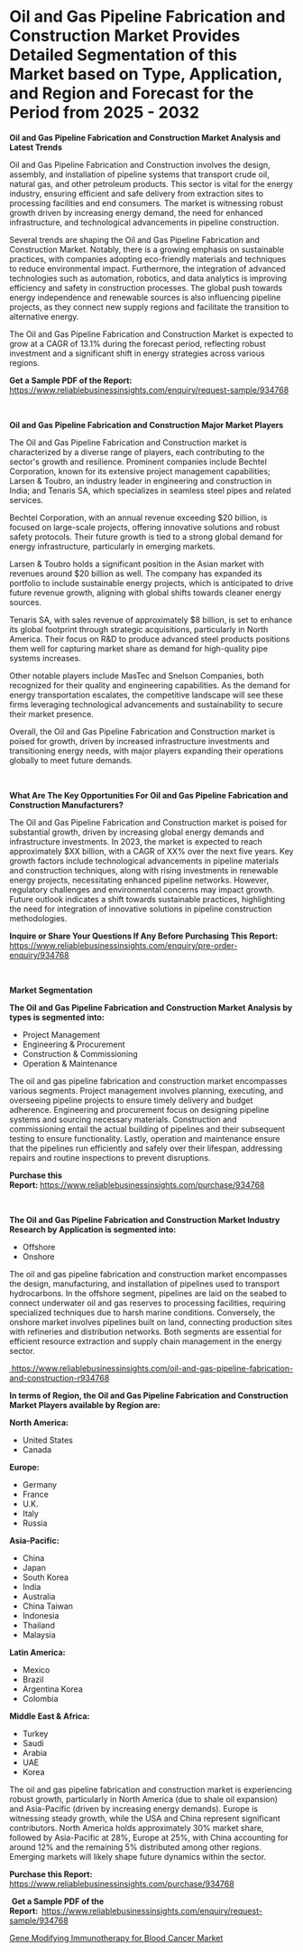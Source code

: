 <p><h1>Oil and Gas Pipeline Fabrication and Construction Market Provides Detailed Segmentation of this Market based on Type, Application, and Region and Forecast for the Period from 2025 - 2032</h1></p><p><strong>Oil and Gas Pipeline Fabrication and Construction Market Analysis and Latest Trends</strong></p>
<p><p>Oil and Gas Pipeline Fabrication and Construction involves the design, assembly, and installation of pipeline systems that transport crude oil, natural gas, and other petroleum products. This sector is vital for the energy industry, ensuring efficient and safe delivery from extraction sites to processing facilities and end consumers. The market is witnessing robust growth driven by increasing energy demand, the need for enhanced infrastructure, and technological advancements in pipeline construction.</p><p>Several trends are shaping the Oil and Gas Pipeline Fabrication and Construction Market. Notably, there is a growing emphasis on sustainable practices, with companies adopting eco-friendly materials and techniques to reduce environmental impact. Furthermore, the integration of advanced technologies such as automation, robotics, and data analytics is improving efficiency and safety in construction processes. The global push towards energy independence and renewable sources is also influencing pipeline projects, as they connect new supply regions and facilitate the transition to alternative energy.</p><p>The Oil and Gas Pipeline Fabrication and Construction Market is expected to grow at a CAGR of 13.1% during the forecast period, reflecting robust investment and a significant shift in energy strategies across various regions.</p></p>
<p><strong>Get a Sample PDF of the Report:&nbsp;</strong> <a href="https://www.reliablebusinessinsights.com/enquiry/request-sample/934768?utm_campaign=2757&utm_medium=2&utm_source=Github&utm_content=ia&utm_term=07032025&utm_id=oil-and-gas-pipeline-fabrication-and-construction">https://www.reliablebusinessinsights.com/enquiry/request-sample/934768</a></p>
<p>&nbsp;</p>
<p><strong>Oil and Gas Pipeline Fabrication and Construction Major Market Players</strong></p>
<p><p>The Oil and Gas Pipeline Fabrication and Construction market is characterized by a diverse range of players, each contributing to the sector's growth and resilience. Prominent companies include Bechtel Corporation, known for its extensive project management capabilities; Larsen & Toubro, an industry leader in engineering and construction in India; and Tenaris SA, which specializes in seamless steel pipes and related services.</p><p>Bechtel Corporation, with an annual revenue exceeding $20 billion, is focused on large-scale projects, offering innovative solutions and robust safety protocols. Their future growth is tied to a strong global demand for energy infrastructure, particularly in emerging markets.</p><p>Larsen & Toubro holds a significant position in the Asian market with revenues around $20 billion as well. The company has expanded its portfolio to include sustainable energy projects, which is anticipated to drive future revenue growth, aligning with global shifts towards cleaner energy sources.</p><p>Tenaris SA, with sales revenue of approximately $8 billion, is set to enhance its global footprint through strategic acquisitions, particularly in North America. Their focus on R&D to produce advanced steel products positions them well for capturing market share as demand for high-quality pipe systems increases.</p><p>Other notable players include MasTec and Snelson Companies, both recognized for their quality and engineering capabilities. As the demand for energy transportation escalates, the competitive landscape will see these firms leveraging technological advancements and sustainability to secure their market presence.</p><p>Overall, the Oil and Gas Pipeline Fabrication and Construction market is poised for growth, driven by increased infrastructure investments and transitioning energy needs, with major players expanding their operations globally to meet future demands.</p></p>
<p>&nbsp;</p>
<p><strong>What Are The Key Opportunities For Oil and Gas Pipeline Fabrication and Construction Manufacturers?</strong></p>
<p><p>The Oil and Gas Pipeline Fabrication and Construction market is poised for substantial growth, driven by increasing global energy demands and infrastructure investments. In 2023, the market is expected to reach approximately $XX billion, with a CAGR of XX% over the next five years. Key growth factors include technological advancements in pipeline materials and construction techniques, along with rising investments in renewable energy projects, necessitating enhanced pipeline networks. However, regulatory challenges and environmental concerns may impact growth. Future outlook indicates a shift towards sustainable practices, highlighting the need for integration of innovative solutions in pipeline construction methodologies.</p></p>
<p><strong>Inquire or Share Your Questions If Any Before Purchasing This Report:</strong> <a href="https://www.reliablebusinessinsights.com/enquiry/pre-order-enquiry/934768?utm_campaign=2757&utm_medium=2&utm_source=Github&utm_content=ia&utm_term=07032025&utm_id=oil-and-gas-pipeline-fabrication-and-construction">https://www.reliablebusinessinsights.com/enquiry/pre-order-enquiry/934768</a></p>
<p>&nbsp;</p>
<p><strong>Market Segmentation</strong></p>
<p><strong>The Oil and Gas Pipeline Fabrication and Construction Market Analysis by types is segmented into:</strong></p>
<p><ul><li>Project Management</li><li>Engineering & Procurement</li><li>Construction & Commissioning</li><li>Operation & Maintenance</li></ul></p>
<p><p>The oil and gas pipeline fabrication and construction market encompasses various segments. Project management involves planning, executing, and overseeing pipeline projects to ensure timely delivery and budget adherence. Engineering and procurement focus on designing pipeline systems and sourcing necessary materials. Construction and commissioning entail the actual building of pipelines and their subsequent testing to ensure functionality. Lastly, operation and maintenance ensure that the pipelines run efficiently and safely over their lifespan, addressing repairs and routine inspections to prevent disruptions.</p></p>
<p><strong>Purchase this Report:&nbsp;</strong><a href="https://www.reliablebusinessinsights.com/purchase/934768?utm_campaign=2757&utm_medium=2&utm_source=Github&utm_content=ia&utm_term=07032025&utm_id=oil-and-gas-pipeline-fabrication-and-construction">https://www.reliablebusinessinsights.com/purchase/934768</a></p>
<p>&nbsp;</p>
<p><strong>The Oil and Gas Pipeline Fabrication and Construction Market Industry Research by Application is segmented into:</strong></p>
<p><ul><li>Offshore</li><li>Onshore</li></ul></p>
<p><p>The oil and gas pipeline fabrication and construction market encompasses the design, manufacturing, and installation of pipelines used to transport hydrocarbons. In the offshore segment, pipelines are laid on the seabed to connect underwater oil and gas reserves to processing facilities, requiring specialized techniques due to harsh marine conditions. Conversely, the onshore market involves pipelines built on land, connecting production sites with refineries and distribution networks. Both segments are essential for efficient resource extraction and supply chain management in the energy sector.</p></p>
<p><a href="https://www.reliablebusinessinsights.com/oil-and-gas-pipeline-fabrication-and-construction-r934768?utm_campaign=2757&utm_medium=2&utm_source=Github&utm_content=ia&utm_term=07032025&utm_id=oil-and-gas-pipeline-fabrication-and-construction">&nbsp;https://www.reliablebusinessinsights.com/oil-and-gas-pipeline-fabrication-and-construction-r934768</a></p>
<p><strong>In terms of Region, the Oil and Gas Pipeline Fabrication and Construction Market Players available by Region are:</strong></p>
<p>
    <p> <strong> North America: </strong>
        <ul>
            <li>United States</li>
            <li>Canada</li>
        </ul>
        </p> 
    <p> <strong> Europe: </strong>
        <ul>
            <li>Germany</li>
            <li>France</li>
            <li>U.K.</li>
            <li>Italy</li>
            <li>Russia</li>
        </ul>
        </p> 
    <p> <strong> Asia-Pacific: </strong>
        <ul>
            <li>China</li>
            <li>Japan</li>
            <li>South Korea</li>
            <li>India</li>
            <li>Australia</li>
            <li>China Taiwan</li>
            <li>Indonesia</li>
            <li>Thailand</li>
            <li>Malaysia</li>
        </ul>
        </p> 
    <p> <strong> Latin America: </strong>
        <ul>
            <li>Mexico</li>
            <li>Brazil</li>
            <li>Argentina Korea</li>
            <li>Colombia</li>
        </ul>
        </p> 
    <p> <strong> Middle East & Africa: </strong>
        <ul>
            <li>Turkey</li>
            <li>Saudi</li>
            <li>Arabia</li>
            <li>UAE</li>
            <li>Korea</li>
        </ul>
    </p>
    </p>
<p><p>The oil and gas pipeline fabrication and construction market is experiencing robust growth, particularly in North America (due to shale oil expansion) and Asia-Pacific (driven by increasing energy demands). Europe is witnessing steady growth, while the USA and China represent significant contributors. North America holds approximately 30% market share, followed by Asia-Pacific at 28%, Europe at 25%, with China accounting for around 12% and the remaining 5% distributed among other regions. Emerging markets will likely shape future dynamics within the sector.</p></p>
<p><strong>Purchase this Report: </strong><a href="https://www.reliablebusinessinsights.com/purchase/934768?utm_campaign=2757&utm_medium=2&utm_source=Github&utm_content=ia&utm_term=07032025&utm_id=oil-and-gas-pipeline-fabrication-and-construction">https://www.reliablebusinessinsights.com/purchase/934768</a></p>
<p>&nbsp;<strong>Get a Sample PDF of the Report:&nbsp;&nbsp;</strong><a href="https://www.reliablebusinessinsights.com/enquiry/request-sample/934768?utm_campaign=2757&utm_medium=2&utm_source=Github&utm_content=ia&utm_term=07032025&utm_id=oil-and-gas-pipeline-fabrication-and-construction">https://www.reliablebusinessinsights.com/enquiry/request-sample/934768</a></p>
<p><strong></strong></p>
<p><p><a href="https://github.com/xanaanenkaly/Market-Research-Report-List-1/blob/main/gene-modifying-immunotherapy-for-blood-cancer-market.md?utm_campaign=2757&utm_medium=2&utm_source=Github&utm_content=ia&utm_term=07032025&utm_id=oil-and-gas-pipeline-fabrication-and-construction">Gene Modifying Immunotherapy for Blood Cancer Market</a></p></p>